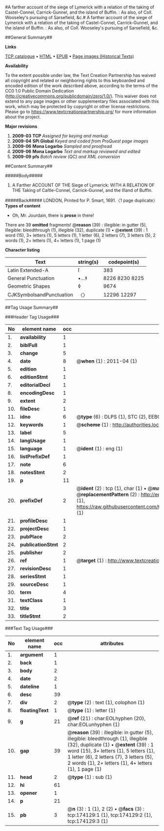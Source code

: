 #A farther account of the siege of Lymerick with a relation of the taking of Castel-Connel, Carrick-Gunnel, and the island of Buffin. : As also, of Coll. Wooseley's pursuing of Sarsefield, &c.#
A farther account of the siege of Lymerick with a relation of the taking of Castel-Connel, Carrick-Gunnel, and the island of Buffin. : As also, of Coll. Wooseley's pursuing of Sarsefield, &c.

##General Summary##

**Links**

[TCP catalogue](http://www.ota.ox.ac.uk/tcp/)  • 
[HTML](http://tei.it.ox.ac.uk/tcp/Texts-HTML/free/B03/B03433.html)  • 
[EPUB](http://tei.it.ox.ac.uk/tcp/Texts-EPUB/free/B03/B03433.epub) • 
[Page images (Historical Texts)](https://historicaltexts.jisc.ac.uk/eebo-49521467e)

**Availability**

To the extent possible under law, the Text Creation Partnership has waived all copyright and related or neighboring rights to this keyboarded and encoded edition of the work described above, according to the terms of the CC0 1.0 Public Domain Dedication (http://creativecommons.org/publicdomain/zero/1.0/). This waiver does not extend to any page images or other supplementary files associated with this work, which may be protected by copyright or other license restrictions. Please go to https://www.textcreationpartnership.org/ for more information about the project.

**Major revisions**

1. __2009-03__ __TCP__ *Assigned for keying and markup*
1. __2009-04__ __SPi Global__ *Keyed and coded from ProQuest page images*
1. __2009-06__ __Mona Logarbo__ *Sampled and proofread*
1. __2009-06__ __Mona Logarbo__ *Text and markup reviewed and edited*
1. __2009-09__ __pfs__ *Batch review (QC) and XML conversion*

##Content Summary##

#####Body#####

1. A Farther ACCOUNT OF THE Siege of Lymerick: WITH A RELATION OF THE Taking of Caſtle-Connel, Carrick-Gunnel, and the Iſland of Buffin.

#####Back#####
LONDON, Printed for P. Smart, 1691.〈1 page duplicate〉
**Types of content**

  * Oh, Mr. Jourdain, there is **prose** in there!

There are 39 **omitted** fragments! 
 @__reason__ (39) : illegible: in gutter (5), illegible: bleedthrough (1), illegible (32), duplicate (1)  •  @__extent__ (39) : 1 word (15), 3+ letters (1), 5 letters (1), 1 letter (6), 2 letters (7), 3 letters (5), 2 words (1), 2+ letters (1), 4+ letters (1), 1 page (1)

**Character listing**


|Text|string(s)|codepoint(s)|
|---|---|---|
|Latin Extended-A|ſ|383|
|General Punctuation|•…‡|8226 8230 8225|
|Geometric Shapes|◊|9674|
|CJKSymbolsandPunctuation|〈〉|12296 12297|

##Tag Usage Summary##

###Header Tag Usage###

|No|element name|occ|attributes|
|---|---|---|---|
|1.|__availability__|1||
|2.|__biblFull__|1||
|3.|__change__|5||
|4.|__date__|8| @__when__ (1) : 2011-04 (1)|
|5.|__edition__|1||
|6.|__editionStmt__|1||
|7.|__editorialDecl__|1||
|8.|__encodingDesc__|1||
|9.|__extent__|2||
|10.|__fileDesc__|1||
|11.|__idno__|6| @__type__ (6) : DLPS (1), STC (2), EEBO-CITATION (1), OCLC (1), VID (1)|
|12.|__keywords__|1| @__scheme__ (1) : http://authorities.loc.gov/ (1)|
|13.|__label__|5||
|14.|__langUsage__|1||
|15.|__language__|1| @__ident__ (1) : eng (1)|
|16.|__listPrefixDef__|1||
|17.|__note__|6||
|18.|__notesStmt__|2||
|19.|__p__|11||
|20.|__prefixDef__|2| @__ident__ (2) : tcp (1), char (1)  •  @__matchPattern__ (2) : ([0-9\-]+):([0-9IVX]+) (1), (.+) (1)  •  @__replacementPattern__ (2) : http://eebo.chadwyck.com/downloadtiff?vid=$1&page=$2 (1), https://raw.githubusercontent.com/textcreationpartnership/Texts/master/tcpchars.xml#$1 (1)|
|21.|__profileDesc__|1||
|22.|__projectDesc__|1||
|23.|__pubPlace__|2||
|24.|__publicationStmt__|2||
|25.|__publisher__|2||
|26.|__ref__|1| @__target__ (1) : http://www.textcreationpartnership.org/docs/. (1)|
|27.|__revisionDesc__|1||
|28.|__seriesStmt__|1||
|29.|__sourceDesc__|1||
|30.|__term__|4||
|31.|__textClass__|1||
|32.|__title__|3||
|33.|__titleStmt__|2||


###Text Tag Usage###

|No|element name|occ|attributes|
|---|---|---|---|
|1.|__argument__|1||
|2.|__back__|1||
|3.|__body__|2||
|4.|__date__|2||
|5.|__dateline__|1||
|6.|__desc__|39||
|7.|__div__|2| @__type__ (2) : text (1), colophon (1)|
|8.|__floatingText__|1| @__type__ (1) : letter (1)|
|9.|__g__|21| @__ref__ (21) : char:EOLhyphen (20), char:EOLunhyphen (1)|
|10.|__gap__|39| @__reason__ (39) : illegible: in gutter (5), illegible: bleedthrough (1), illegible (32), duplicate (1)  •  @__extent__ (39) : 1 word (15), 3+ letters (1), 5 letters (1), 1 letter (6), 2 letters (7), 3 letters (5), 2 words (1), 2+ letters (1), 4+ letters (1), 1 page (1)|
|11.|__head__|2| @__type__ (1) : sub (1)|
|12.|__hi__|61||
|13.|__opener__|1||
|14.|__p__|21||
|15.|__pb__|3| @__n__ (3) : 1 (1), 2 (2)  •  @__facs__ (3) : tcp:174129:1 (1), tcp:174129:2 (1), tcp:174129:3 (1)|
